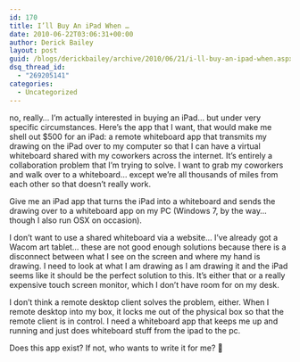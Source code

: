 ```yaml
---
id: 170
title: I’ll Buy An iPad When …
date: 2010-06-22T03:06:31+00:00
author: Derick Bailey
layout: post
guid: /blogs/derickbailey/archive/2010/06/21/i-ll-buy-an-ipad-when.aspx
dsq_thread_id:
  - "269205141"
categories:
  - Uncategorized
---
```

no, really… I’m actually interested in buying an iPad… but under very specific circumstances. Here’s the app that I want, that would make me shell out $500 for an iPad: a remote whiteboard app that transmits my drawing on the iPad over to my computer so that I can have a virtual whiteboard shared with my coworkers across the internet. It’s entirely a collaboration problem that I’m trying to solve. I want to grab my coworkers and walk over to a whiteboard… except we’re all thousands of miles from each other so that doesn’t really work. 

Give me an iPad app that turns the iPad into a whiteboard and sends the drawing over to a whiteboard app on my PC (Windows 7, by the way… though I also run OSX on occasion). 

I don’t want to use a shared whiteboard via a website… I’ve already got a Wacom art tablet… these are not good enough solutions because there is a disconnect between what I see on the screen and where my hand is drawing. I need to look at what I am drawing as I am drawing it and the iPad seems like it should be the perfect solution to this. It’s either that or a really expensive touch screen monitor, which I don’t have room for on my desk.

I don’t think a remote desktop client solves the problem, either. When I remote desktop into my box, it locks me out of the physical box so that the remote client is in control. I need a whiteboard app that keeps me up and running and just does whiteboard stuff from the ipad to the pc.

Does this app exist? If not, who wants to write it for me? 🙂